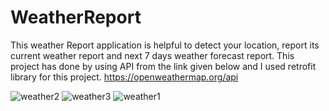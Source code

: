 # WeatherReport

This weather Report application is helpful to detect your location, report its current weather report and next 7 days weather forecast report.
This project has done by using API from the link given below and I used retrofit library for this project.
https://openweathermap.org/api

![weather2](https://user-images.githubusercontent.com/13853907/29732348-0ce079c6-8a0a-11e7-9d2d-9d3a5f6e44c4.png)
![weather3](https://user-images.githubusercontent.com/13853907/29732351-0f9f08b2-8a0a-11e7-80f5-8da0a109c0e6.png)
![weather1](https://user-images.githubusercontent.com/13853907/29732352-109171e2-8a0a-11e7-8bba-21208bc417a6.png)
